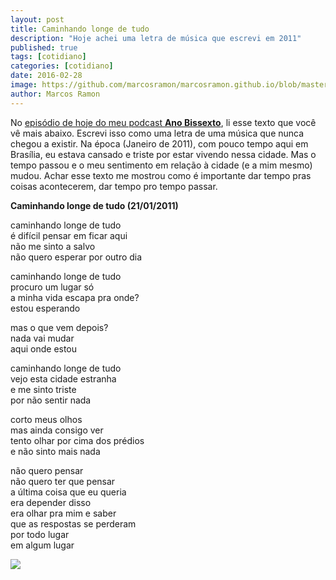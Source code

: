 ```yaml
---
layout: post
title: Caminhando longe de tudo
description: "Hoje achei uma letra de música que escrevi em 2011"
published: true
tags: [cotidiano]
categories: [cotidiano]
date: 2016-02-28
image: https://github.com/marcosramon/marcosramon.github.io/blob/master/assets/images/caminhando.jpg
author: Marcos Ramon
---
```


No [episódio de hoje do meu podcast **Ano Bissexto**](https://soundcloud.com/marcosramon/ano-bissexto-059-caminhando-longe-de-tudo), li esse texto que você vê mais abaixo. Escrevi isso como uma letra de uma música que nunca chegou a existir. Na época (Janeiro de 2011), com pouco tempo aqui em Brasília, eu estava cansado e triste por estar vivendo nessa cidade. Mas o tempo passou e o meu sentimento em relação à cidade (e a mim mesmo) mudou.
Achar esse texto me mostrou como é importante dar tempo pras coisas acontecerem, dar tempo pro tempo passar. 

**Caminhando longe de tudo (21/01/2011)**

caminhando longe de tudo<br>
é difícil pensar em ficar aqui<br>
não me sinto a salvo<br>
não quero esperar por outro dia<br>

caminhando longe de tudo<br>
procuro um lugar só<br>
a minha vida escapa pra onde?<br>
estou esperando<br>

mas o que vem depois?<br>
nada vai mudar<br>
aqui onde estou<br>

caminhando longe de tudo<br>
vejo esta cidade estranha<br>
e me sinto triste<br>
por não sentir nada<br>

corto meus olhos<br>
mas ainda consigo ver<br>
tento olhar por cima dos prédios<br>
e não sinto mais nada<br>

não quero pensar<br>
não quero ter que pensar<br>
a última coisa que eu queria<br>
era depender disso<br>
era olhar pra mim e saber<br>
que as respostas se perderam<br>
por todo lugar<br>
em algum lugar<br>

<img src="https://github.com/marcosramon/marcosramon.github.io/blob/master/assets/images/caminhando.jpg">
